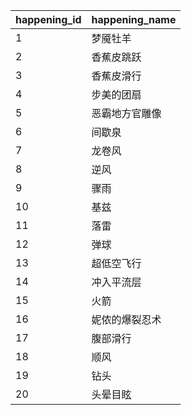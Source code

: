|happening_id|happening_name|
| --- | --- |
|1|梦魇牡羊|
|2|香蕉皮跳跃|
|3|香蕉皮滑行|
|4|步美的团扇|
|5|恶霸地方官雕像|
|6|间歇泉|
|7|龙卷风|
|8|逆风|
|9|骤雨|
|10|基兹|
|11|落雷|
|12|弹球|
|13|超低空飞行|
|14|冲入平流层|
|15|火箭|
|16|妮侬的爆裂忍术|
|17|腹部滑行|
|18|顺风|
|19|钻头|
|20|头晕目眩|